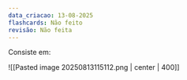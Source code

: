 ```yaml
---
data_criacao: 13-08-2025
flashcards: Não feito
revisão: Não feita
---
```

Consiste em:

![[Pasted image 20250813115112.png | center | 400]]